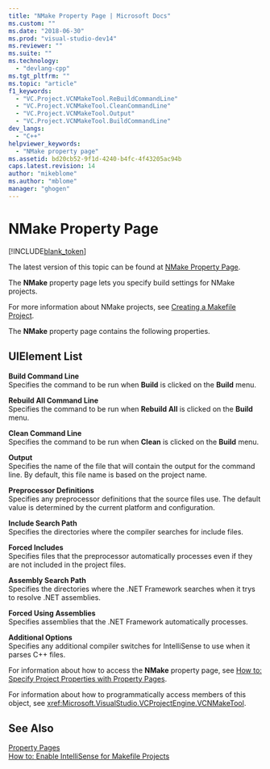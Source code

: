 ```yaml
---
title: "NMake Property Page | Microsoft Docs"
ms.custom: ""
ms.date: "2018-06-30"
ms.prod: "visual-studio-dev14"
ms.reviewer: ""
ms.suite: ""
ms.technology: 
  - "devlang-cpp"
ms.tgt_pltfrm: ""
ms.topic: "article"
f1_keywords: 
  - "VC.Project.VCNMakeTool.ReBuildCommandLine"
  - "VC.Project.VCNMakeTool.CleanCommandLine"
  - "VC.Project.VCNMakeTool.Output"
  - "VC.Project.VCNMakeTool.BuildCommandLine"
dev_langs: 
  - "C++"
helpviewer_keywords: 
  - "NMake property page"
ms.assetid: bd20cb52-9f1d-4240-b4fc-4f43205ac94b
caps.latest.revision: 14
author: "mikeblome"
ms.author: "mblome"
manager: "ghogen"
---
```

# NMake Property Page
[!INCLUDE[blank_token](../includes/blank-token.md)]

The latest version of this topic can be found at [NMake Property Page](https://docs.microsoft.com/cpp/ide/nmake-property-page).  
  
  
The **NMake** property page lets you specify build settings for NMake projects.  
  
 For more information about NMake projects, see [Creating a Makefile Project](../ide/creating-a-makefile-project.md).  
  
 The **NMake** property page contains the following properties.  
  
## UIElement List  
 **Build Command Line**  
 Specifies the command to be run when **Build** is clicked on the **Build** menu.  
  
 **Rebuild All Command Line**  
 Specifies the command to be run when **Rebuild All** is clicked on the **Build** menu.  
  
 **Clean Command Line**  
 Specifies the command to be run when **Clean** is clicked on the **Build** menu.  
  
 **Output**  
 Specifies the name of the file that will contain the output for the command line. By default, this file name is based on the project name.  
  
 **Preprocessor Definitions**  
 Specifies any preprocessor definitions that the source files use. The default value is determined by the current platform and configuration.  
  
 **Include Search Path**  
 Specifies the directories where the compiler searches for include files.  
  
 **Forced Includes**  
 Specifies files that the preprocessor automatically processes even if they are not included in the project files.  
  
 **Assembly Search Path**  
 Specifies the directories where the .NET Framework searches when it trys to resolve .NET assemblies.  
  
 **Forced Using Assemblies**  
 Specifies assemblies that the .NET Framework automatically processes.  
  
 **Additional Options**  
 Specifies any additional compiler switches for IntelliSense to use when it parses C++ files.  
  
 For information about how to access the **NMake** property page, see [How to: Specify Project Properties with Property Pages](../misc/how-to-specify-project-properties-with-property-pages.md).  
  
 For information about how to programmatically access members of this object, see <xref:Microsoft.VisualStudio.VCProjectEngine.VCNMakeTool>.  
  
## See Also  
 [Property Pages](../ide/property-pages-visual-cpp.md)   
 [How to: Enable IntelliSense for Makefile Projects](../ide/how-to-enable-intellisense-for-makefile-projects.md)

